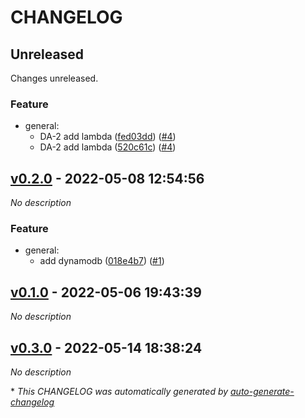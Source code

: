 # CHANGELOG

## Unreleased

Changes unreleased.

### Feature

- general:
  - DA-2 add lambda ([fed03dd](https://github.com/indigo-tangerine/itc-tfm-mvdb/commit/fed03ddefcf0c18dd733744c4ef48396176e5014)) ([#4](https://github.com/indigo-tangerine/itc-tfm-mvdb/pull/4))
  - DA-2 add lambda ([520c61c](https://github.com/indigo-tangerine/itc-tfm-mvdb/commit/520c61cbdfd49b1a227fe5b9f4183a62139a017d)) ([#4](https://github.com/indigo-tangerine/itc-tfm-mvdb/pull/4))

## [v0.2.0](https://github.com/indigo-tangerine/itc-tfm-mvdb/releases/tag/v0.2.0) - 2022-05-08 12:54:56

*No description*

### Feature

- general:
  - add dynamodb ([018e4b7](https://github.com/indigo-tangerine/itc-tfm-mvdb/commit/018e4b790d66c19e26dc9a91f7f075feb1121c0c)) ([#1](https://github.com/indigo-tangerine/itc-tfm-mvdb/pull/1))

## [v0.1.0](https://github.com/indigo-tangerine/itc-tfm-mvdb/releases/tag/v0.1.0) - 2022-05-06 19:43:39

*No description*

## [v0.3.0](https://github.com/indigo-tangerine/itc-tfm-mvdb/releases/tag/v0.3.0) - 2022-05-14 18:38:24

*No description*

\* *This CHANGELOG was automatically generated by [auto-generate-changelog](https://github.com/BobAnkh/auto-generate-changelog)*
